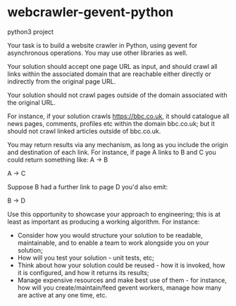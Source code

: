 # webcrawler-gevent-python
python3 project

Your task is to build a website crawler in Python, using gevent for asynchronous operations. You may use other libraries as well.

Your solution should accept one page URL as input, and should crawl all links within the associated domain that are reachable either directly or indirectly from the original page URL.

Your solution should not crawl pages outside of the domain associated with the original URL.

For instance, if your solution crawls https://bbc.co.uk, it should catalogue all news pages, comments, profiles etc within the domain bbc.co.uk; but it should not crawl linked articles outside of bbc.co.uk.

You may return results via any mechanism, as long as you include the origin and destination of each link. For instance, if page A links to B and C you could return something like: A -> B

A -> C

Suppose B had a further link to page D you'd also emit:

B -> D

Use this opportunity to showcase your approach to engineering; this is at least as important as producing a working algorithm. For instance:

- Consider how you would structure your solution to be readable, maintainable, and to enable a team to work alongside you on your solution;
- How will you test your solution - unit tests, etc;
- Think about how your solution could be reused - how it is invoked, how it is configured, and how it returns its results;
- Manage expensive resources and make best use of them - for instance, how will you create/maintain/feed gevent workers, manage how many are active at any one time, etc. 
